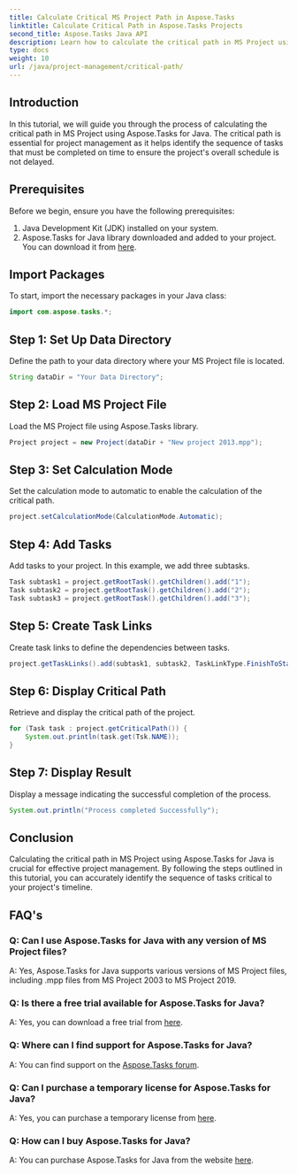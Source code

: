 ```yaml
---
title: Calculate Critical MS Project Path in Aspose.Tasks
linktitle: Calculate Critical Path in Aspose.Tasks Projects
second_title: Aspose.Tasks Java API
description: Learn how to calculate the critical path in MS Project using Aspose.Tasks for Java. This provides step-by-step guidance for efficient project management.
type: docs
weight: 10
url: /java/project-management/critical-path/
---
```

## Introduction
In this tutorial, we will guide you through the process of calculating the critical path in MS Project using Aspose.Tasks for Java. The critical path is essential for project management as it helps identify the sequence of tasks that must be completed on time to ensure the project's overall schedule is not delayed.
## Prerequisites
Before we begin, ensure you have the following prerequisites:
1. Java Development Kit (JDK) installed on your system.
2. Aspose.Tasks for Java library downloaded and added to your project. You can download it from [here](https://releases.aspose.com/tasks/java/).

## Import Packages
To start, import the necessary packages in your Java class:
```java
import com.aspose.tasks.*;
```
## Step 1: Set Up Data Directory
Define the path to your data directory where your MS Project file is located.
```java
String dataDir = "Your Data Directory";
```
## Step 2: Load MS Project File
Load the MS Project file using Aspose.Tasks library.
```java
Project project = new Project(dataDir + "New project 2013.mpp");
```
## Step 3: Set Calculation Mode
Set the calculation mode to automatic to enable the calculation of the critical path.
```java
project.setCalculationMode(CalculationMode.Automatic);
```
## Step 4: Add Tasks
Add tasks to your project. In this example, we add three subtasks.
```java
Task subtask1 = project.getRootTask().getChildren().add("1");
Task subtask2 = project.getRootTask().getChildren().add("2");
Task subtask3 = project.getRootTask().getChildren().add("3");
```
## Step 5: Create Task Links
Create task links to define the dependencies between tasks.
```java
project.getTaskLinks().add(subtask1, subtask2, TaskLinkType.FinishToStart);
```
## Step 6: Display Critical Path
Retrieve and display the critical path of the project.
```java
for (Task task : project.getCriticalPath()) {
    System.out.println(task.get(Tsk.NAME));
}
```
## Step 7: Display Result
Display a message indicating the successful completion of the process.
```java
System.out.println("Process completed Successfully");
```

## Conclusion
Calculating the critical path in MS Project using Aspose.Tasks for Java is crucial for effective project management. By following the steps outlined in this tutorial, you can accurately identify the sequence of tasks critical to your project's timeline.
## FAQ's
### Q: Can I use Aspose.Tasks for Java with any version of MS Project files?
A: Yes, Aspose.Tasks for Java supports various versions of MS Project files, including .mpp files from MS Project 2003 to MS Project 2019.
### Q: Is there a free trial available for Aspose.Tasks for Java?
A: Yes, you can download a free trial from [here](https://releases.aspose.com/).
### Q: Where can I find support for Aspose.Tasks for Java?
A: You can find support on the [Aspose.Tasks forum](https://forum.aspose.com/c/tasks/15).
### Q: Can I purchase a temporary license for Aspose.Tasks for Java?
A: Yes, you can purchase a temporary license from [here](https://purchase.aspose.com/temporary-license/).
### Q: How can I buy Aspose.Tasks for Java?
A: You can purchase Aspose.Tasks for Java from the website [here](https://purchase.aspose.com/buy).
